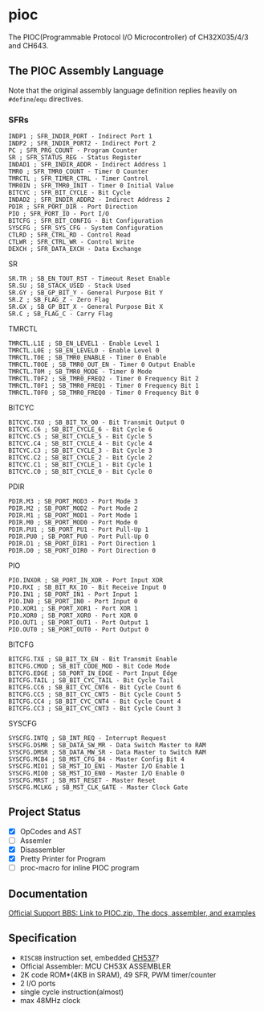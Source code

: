 # pioc

The PIOC(Programmable Protocol I/O Microcontroller) of CH32X035/4/3 and CH643.

## The PIOC Assembly Language

Note that the original assembly language definition replies heavily on `#define`/`equ` directives.

### SFRs

```text
INDP1 ; SFR_INDIR_PORT - Indirect Port 1
INDP2 ; SFR_INDIR_PORT2 - Indirect Port 2
PC ; SFR_PRG_COUNT - Program Counter
SR ; SFR_STATUS_REG - Status Register
INDAD1 ; SFR_INDIR_ADDR - Indirect Address 1
TMR0 ; SFR_TMR0_COUNT - Timer 0 Counter
TMRCTL ; SFR_TIMER_CTRL - Timer Control
TMR0IN ; SFR_TMR0_INIT - Timer 0 Initial Value
BITCYC ; SFR_BIT_CYCLE - Bit Cycle
INDAD2 ; SFR_INDIR_ADDR2 - Indirect Address 2
PDIR ; SFR_PORT_DIR - Port Direction
PIO ; SFR_PORT_IO - Port I/O
BITCFG ; SFR_BIT_CONFIG - Bit Configuration
SYSCFG ; SFR_SYS_CFG - System Configuration
CTLRD ; SFR_CTRL_RD - Control Read
CTLWR ; SFR_CTRL_WR - Control Write
DEXCH ; SFR_DATA_EXCH - Data Exchange
```

SR

```text
SR.TR ; SB_EN_TOUT_RST - Timeout Reset Enable
SR.SU ; SB_STACK_USED - Stack Used
SR.GY ; SB_GP_BIT_Y - General Purpose Bit Y
SR.Z ; SB_FLAG_Z - Zero Flag
SR.GX ; SB_GP_BIT_X - General Purpose Bit X
SR.C ; SB_FLAG_C - Carry Flag
```

TMRCTL

```text
TMRCTL.L1E ; SB_EN_LEVEL1 - Enable Level 1
TMRCTL.L0E ; SB_EN_LEVEL0 - Enable Level 0
TMRCTL.T0E ; SB_TMR0_ENABLE - Timer 0 Enable
TMRCTL.T0OE ; SB_TMR0_OUT_EN - Timer 0 Output Enable
TMRCTL.T0M ; SB_TMR0_MODE - Timer 0 Mode
TMRCTL.T0F2 ; SB_TMR0_FREQ2 - Timer 0 Frequency Bit 2
TMRCTL.T0F1 ; SB_TMR0_FREQ1 - Timer 0 Frequency Bit 1
TMRCTL.T0F0 ; SB_TMR0_FREQ0 - Timer 0 Frequency Bit 0
```

BITCYC

```text
BITCYC.TXO ; SB_BIT_TX_O0 - Bit Transmit Output 0
BITCYC.C6 ; SB_BIT_CYCLE_6 - Bit Cycle 6
BITCYC.C5 ; SB_BIT_CYCLE_5 - Bit Cycle 5
BITCYC.C4 ; SB_BIT_CYCLE_4 - Bit Cycle 4
BITCYC.C3 ; SB_BIT_CYCLE_3 - Bit Cycle 3
BITCYC.C2 ; SB_BIT_CYCLE_2 - Bit Cycle 2
BITCYC.C1 ; SB_BIT_CYCLE_1 - Bit Cycle 1
BITCYC.C0 ; SB_BIT_CYCLE_0 - Bit Cycle 0
```

PDIR

```text
PDIR.M3 ; SB_PORT_MOD3 - Port Mode 3
PDIR.M2 ; SB_PORT_MOD2 - Port Mode 2
PDIR.M1 ; SB_PORT_MOD1 - Port Mode 1
PDIR.M0 ; SB_PORT_MOD0 - Port Mode 0
PDIR.PU1 ; SB_PORT_PU1 - Port Pull-Up 1
PDIR.PU0 ; SB_PORT_PU0 - Port Pull-Up 0
PDIR.D1 ; SB_PORT_DIR1 - Port Direction 1
PDIR.D0 ; SB_PORT_DIR0 - Port Direction 0
```

PIO

```text
PIO.INXOR ; SB_PORT_IN_XOR - Port Input XOR
PIO.RXI ; SB_BIT_RX_I0 - Bit Receive Input 0
PIO.IN1 ; SB_PORT_IN1 - Port Input 1
PIO.IN0 ; SB_PORT_IN0 - Port Input 0
PIO.XOR1 ; SB_PORT_XOR1 - Port XOR 1
PIO.XOR0 ; SB_PORT_XOR0 - Port XOR 0
PIO.OUT1 ; SB_PORT_OUT1 - Port Output 1
PIO.OUT0 ; SB_PORT_OUT0 - Port Output 0
```

BITCFG

```text
BITCFG.TXE ; SB_BIT_TX_EN - Bit Transmit Enable
BITCFG.CMOD ; SB_BIT_CODE_MOD - Bit Code Mode
BITCFG.EDGE ; SB_PORT_IN_EDGE - Port Input Edge
BITCFG.TAIL ; SB_BIT_CYC_TAIL - Bit Cycle Tail
BITCFG.CC6 ; SB_BIT_CYC_CNT6 - Bit Cycle Count 6
BITCFG.CC5 ; SB_BIT_CYC_CNT5 - Bit Cycle Count 5
BITCFG.CC4 ; SB_BIT_CYC_CNT4 - Bit Cycle Count 4
BITCFG.CC3 ; SB_BIT_CYC_CNT3 - Bit Cycle Count 3
```

SYSCFG

```text
SYSCFG.INTQ ; SB_INT_REQ - Interrupt Request
SYSCFG.DSMR ; SB_DATA_SW_MR - Data Switch Master to RAM
SYSCFG.DMSR ; SB_DATA_MW_SR - Data Master to Switch RAM
SYSCFG.MCB4 ; SB_MST_CFG_B4 - Master Config Bit 4
SYSCFG.MIO1 ; SB_MST_IO_EN1 - Master I/O Enable 1
SYSCFG.MIO0 ; SB_MST_IO_EN0 - Master I/O Enable 0
SYSCFG.MRST ; SB_MST_RESET - Master Reset
SYSCFG.MCLKG ; SB_MST_CLK_GATE - Master Clock Gate
```

## Project Status

- [x] OpCodes and AST
- [ ] Assemler
- [x] Disassembler
- [x] Pretty Printer for Program
- [ ] proc-macro for inline PIOC program

## Documentation

[Official Support BBS: Link to PIOC.zip, The docs, assembler, and examples](https://www.wch.cn/bbs/thread-111140-1.html)

## Specification

- `RISC8B` instruction set, embedded [CH537]?
- Official Assembler: MCU CH53X ASSEMBLER
- 2K code ROM*(4KB in SRAM), 49 SFR, PWM timer/counter
- 2 I/O ports
- single cycle instruction(almost)
- max 48MHz clock

[CH537]: https://www.wch-ic.com/products/CH537.html
